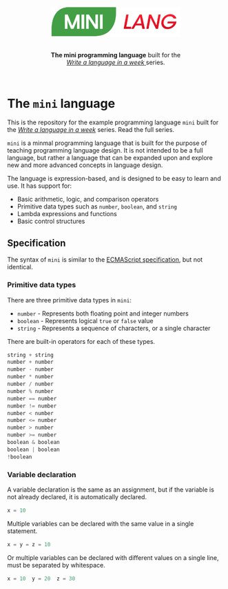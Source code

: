 <div align="center">
    <br>
    <img alt="Mini-Lang logo" src="assets/logo_small.png" width="300px"/>
    <p>
    <br>
        <b>The mini programming language</b> built for the<br>
        <a href="https://dev.to/williamragstad/series/17603" about="_blank">
            <em>Write a language in a week</em>
        </a> series.
    </p>
    <br>
</div>

# The `mini` language

This is the repository for the example programming language `mini` built for the [*Write a language in a week*](https://dev.to/williamragstad/series/17603) series. Read the full series.

`mini` is a minmal programming language that is built for the purpose of teaching programming language design.
It is not intended to be a full language, but rather a language that can be expanded upon and explore new and more advanced concepts in language design.

The language is expression-based, and is designed to be easy to learn and use.
It has support for:
* Basic arithmetic, logic, and comparison operators
* Primitive data types such as `number`, `boolean`, and `string`
* Lambda expressions and functions
* Basic control structures

## Specification

The syntax of `mini` is similar to the [ECMAScript specification](https://tc39.es/ecma262/), but not identical.

### Primitive data types

There are three primitive data types in `mini`:
* `number` - Represents both floating point and integer numbers
* `boolean` - Represents logical `true` or `false` value
* `string` - Represents a sequence of characters, or a single character

There are built-in operators for each of these types.

```js
string + string
number + number
number - number
number * number
number / number
number % number
number == number
number != number
number < number
number <= number
number > number
number >= number
boolean & boolean
boolean | boolean
!boolean
```

### Variable declaration
A variable declaration is the same as an assignment, but if the variable is not already declared, it is automatically declared.

```js
x = 10
```

Multiple variables can be declared with the same value in a single statement.

```js
x = y = z = 10
```

Or multiple variables can be declared with different values on a single line, must be separated by whitespace.

```js
x = 10  y = 20  z = 30
```